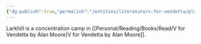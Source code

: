 ```yaml
---
{"dg-publish":true,"permalink":"/entities/literature/v-for-vendetta/places/larkhill/","title":"Larkhill","tags":["VforVendetta"]}
---
```



Larkhill is a concentration camp in [[Personal/Reading/Books/Read/V for Vendetta by Alan Moore\|V for Vendetta by Alan Moore]].